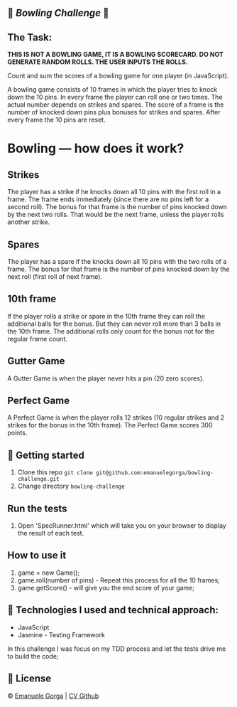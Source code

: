 :bowling: *Bowling Challenge* :bowling:
------

The Task:
-------

**THIS IS NOT A BOWLING GAME, IT IS A BOWLING SCORECARD. DO NOT GENERATE RANDOM ROLLS. THE USER INPUTS THE ROLLS.**

Count and sum the scores of a bowling game for one player (in JavaScript).

A bowling game consists of 10 frames in which the player tries to knock down the 10 pins. In every frame the player can roll one or two times. The actual number depends on strikes and spares. The score of a frame is the number of knocked down pins plus bonuses for strikes and spares. After every frame the 10 pins are reset.

# Bowling — how does it work?

Strikes
-----

The player has a strike if he knocks down all 10 pins with the first roll in a frame. The frame ends immediately (since there are no pins left for a second roll). The bonus for that frame is the number of pins knocked down by the next two rolls. That would be the next frame, unless the player rolls another strike.

Spares
-----

The player has a spare if the knocks down all 10 pins with the two rolls of a frame. The bonus for that frame is the number of pins knocked down by the next roll (first roll of next frame).

10th frame
-----

If the player rolls a strike or spare in the 10th frame they can roll the additional balls for the bonus. But they can never roll more than 3 balls in the 10th frame. The additional rolls only count for the bonus not for the regular frame count.

Gutter Game
-----

A Gutter Game is when the player never hits a pin (20 zero scores).

Perfect Game
-----

A Perfect Game is when the player rolls 12 strikes (10 regular strikes and 2 strikes for the bonus in the 10th frame). The Perfect Game scores 300 points.

:memo: Getting started
------

1. Clone this repo `git clone git@github.com:emanuelegorga/bowling-challenge.git`
2. Change directory `bowling-challenge`

Run the tests
------
1. Open 'SpecRunner.html' which will take you on your browser to display the result of each test.

How to use it
------
1. game = new Game();
2. game.roll(number of pins) - Repeat this process for all the 10 frames;
3. game.getScore() - will give you the end score of your game;

:construction: Technologies I used and technical approach: 
-----
* JavaScript
* Jasmine - Testing Framework

In this challenge I was focus on my TDD process and let the tests drive me to build the code;

## :scroll: License

© [Emanuele Gorga][linkedin] | [CV Github][github] 

[github]:  https://github.com/emanuelegorga/CV
[linkedin]: https://www.linkedin.com/in/emanuele-gorga-18a6a585/
